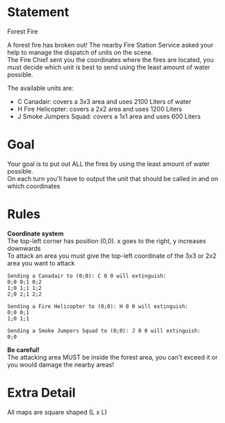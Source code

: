 # Statement

Forest Fire

A forest fire has broken out! The nearby Fire Station Service asked your help to manage the dispatch of units on the scene.  
The Fire Chief sent you the coordinates where the fires are located, you must decide which unit is best to send using the least amount of water possible.

The available units are:

- C Canadair: covers a 3x3 area and uses 2100 Liters of water
- H Fire Helicopter: covers a 2x2 area and uses 1200 Liters
- J Smoke Jumpers Squad: covers a 1x1 area and uses 600 Liters

# Goal

Your goal is to put out ALL the fires by using the least amount of water possible.  
On each turn you'll have to output the unit that should be called in and on which coordinates 

# Rules

**Coordinate system**  
The top-left corner has position (0,0). x goes to the right, y increases downwards  
To attack an area you must give the top-left coordinate of the 3x3 or 2x2 area you want to attack

    Sending a Canadair to (0;0): C 0 0 will extinguish:
    0;0 0;1 0;2
    1;0 1;1 1;2
    2;0 2;1 2;2
    
    Sending a Fire Helicopter to (0;0): H 0 0 will extinguish:
    0;0 0;1
    1;0 1;1
    
    Sending a Smoke Jumpers Squad to (0;0): J 0 0 will extinguish:
    0;0


**Be careful!**  
The attacking area MUST be inside the forest area, you can't exceed it or you would damage the nearby areas!

# Extra Detail

All maps are square shaped (L x L)
